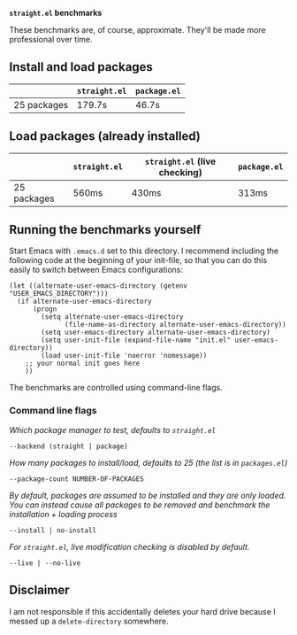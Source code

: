 **`straight.el` benchmarks**

These benchmarks are, of course, approximate. They'll be made more
professional over time.

## Install and load packages

|              | `straight.el` | `package.el` |
| ------------ | ------------- | ------------ |
|  25 packages |        179.7s |        46.7s |

## Load packages (already installed)

|              | `straight.el` | `straight.el` (live checking) | `package.el` |
| ------------ | ------------- | ----------------------------- | ------------ |
|  25 packages |        560ms  |                         430ms |        313ms |

## Running the benchmarks yourself

Start Emacs with `.emacs.d` set to this directory. I recommend
including the following code at the beginning of your init-file, so
that you can do this easily to switch between Emacs configurations:

    (let ((alternate-user-emacs-directory (getenv "USER_EMACS_DIRECTORY")))
      (if alternate-user-emacs-directory
          (progn
            (setq alternate-user-emacs-directory
                  (file-name-as-directory alternate-user-emacs-directory))
            (setq user-emacs-directory alternate-user-emacs-directory)
            (setq user-init-file (expand-file-name "init.el" user-emacs-directory))
            (load user-init-file 'noerror 'nomessage))
        ;; your normal init goes here
        ))

The benchmarks are controlled using command-line flags.

### Command line flags

*Which package manager to test, defaults to `straight.el`*

    --backend (straight | package)

*How many packages to install/load, defaults to 25 (the list is in
`packages.el`)*

    --package-count NUMBER-OF-PACKAGES

*By default, packages are assumed to be installed and they are only
loaded. You can instead cause all packages to be removed and benchmark
the installation + loading process*

    --install | no-install

*For `straight.el`, live modification checking is disabled by
default.*

    --live | --no-live

## Disclaimer

I am not responsible if this accidentally deletes your hard drive
because I messed up a `delete-directory` somewhere.
